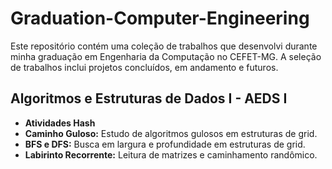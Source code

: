 # Graduation-Computer-Engineering

Este repositório contém uma coleção de trabalhos que desenvolvi durante minha graduação em Engenharia da Computação no CEFET-MG. A seleção de trabalhos inclui projetos concluídos, em andamento e futuros.

## Algoritmos e Estruturas de Dados I - AEDS I

- **Atividades Hash**
- **Caminho Guloso:** Estudo de algoritmos gulosos em estruturas de grid.
- **BFS e DFS:** Busca em largura e profundidade em estruturas de grid.
- **Labirinto Recorrente:** Leitura de matrizes e caminhamento randômico.
